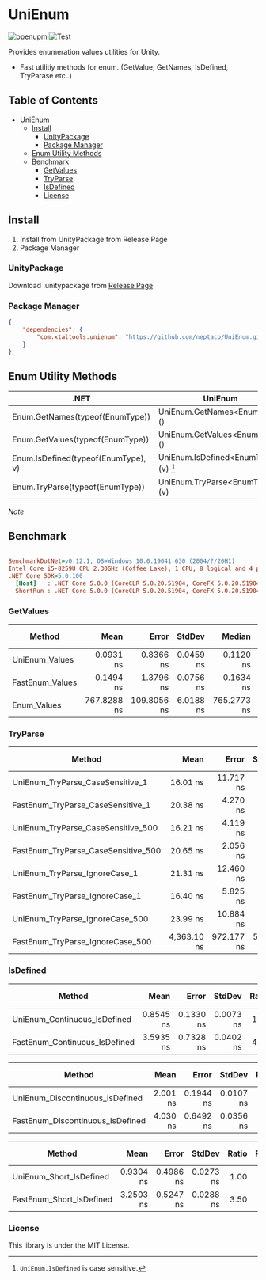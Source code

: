 # UniEnum

[![openupm](https://img.shields.io/npm/v/com.xtaltools.unienum?label=openupm&registry_uri=https://package.openupm.com)](https://openupm.com/packages/com.xtaltools.unienum/)
![Test](https://github.com/neptaco/UniEnum/workflows/Test/badge.svg)

Provides enumeration values utilities for Unity.

- Fast utilitiy methods for enum. (GetValue, GetNames, IsDefined, TryParase etc..)

<!-- START doctoc generated TOC please keep comment here to allow auto update -->
<!-- param::maxHeaderLevel::2:: -->
<!-- DON'T EDIT THIS SECTION, INSTEAD RE-RUN doctoc TO UPDATE -->
## Table of Contents

- [UniEnum](#unienum)
  - [Install](#install)
    - [UnityPackage](#unitypackage)
    - [Package Manager](#package-manager)
  - [Enum Utility Methods](#enum-utility-methods)
  - [Benchmark](#benchmark)
    - [GetValues](#getvalues)
    - [TryParse](#tryparse)
    - [IsDefined](#isdefined)
    - [License](#license)

<!-- END doctoc generated TOC please keep comment here to allow auto update -->

## Install

1. Install from UnityPackage from Release Page
2. Package Manager

### UnityPackage

Download .unitypackage from [Release Page](https://github.com/neptaco/UniEnum/releases)

### Package Manager

```manifest.json
{
    "dependencies": {
        "com.xtaltools.unienum": "https://github.com/neptaco/UniEnum.git?path=src/UniEnum.Unity/Assets/UniEnum"
    }
}
```


## Enum Utility Methods

|.NET|UniEnum|
|----|-------|
|Enum.GetNames(typeof(EnumType))|UniEnum.GetNames\<EnumType>()|
|Enum.GetValues(typeof(EnumType))|UniEnum.GetValues\<EnumType>()|
|Enum.IsDefined(typeof(EnumType), v)|UniEnum.IsDefined\<EnumType>(v) [^1]|
|Enum.TryParse(typeof(EnumType))|UniEnum.TryParse\<EnumType>(v)|


*Note*

[^1]: `UniEnum.IsDefined` is case sensitive.

## Benchmark

``` ini

BenchmarkDotNet=v0.12.1, OS=Windows 10.0.19041.630 (2004/?/20H1)
Intel Core i5-8259U CPU 2.30GHz (Coffee Lake), 1 CPU, 8 logical and 4 physical cores
.NET Core SDK=5.0.100
  [Host]   : .NET Core 5.0.0 (CoreCLR 5.0.20.51904, CoreFX 5.0.20.51904), X64 RyuJIT
  ShortRun : .NET Core 5.0.0 (CoreCLR 5.0.20.51904, CoreFX 5.0.20.51904), X64 RyuJIT
```

### GetValues

|          Method |        Mean |       Error |    StdDev |      Median |     Ratio |  RatioSD |  Gen 0 | Gen 1 | Gen 2 | Allocated |
|---------------- |------------:|------------:|----------:|------------:|----------:|---------:|-------:|------:|------:|----------:|
|  UniEnum_Values |   0.0931 ns |   0.8366 ns | 0.0459 ns |   0.1120 ns |      1.00 |     0.00 |      - |     - |     - |         - |
| FastEnum_Values |   0.1494 ns |   1.3796 ns | 0.0756 ns |   0.1634 ns |      2.44 |     2.54 |      - |     - |     - |         - |
|     Enum_Values | 767.8288 ns | 109.8056 ns | 6.0188 ns | 765.2773 ns | 10,559.26 | 7,092.53 | 0.0706 |     - |     - |     224 B |

### TryParse

|                              Method |        Mean |      Error |    StdDev |  Ratio | RatioSD | Gen 0 | Gen 1 | Gen 2 | Allocated |
|------------------------------------ |------------:|-----------:|----------:|-------:|--------:|------:|------:|------:|----------:|
|    UniEnum_TryParse_CaseSensitive_1 |    16.01 ns |  11.717 ns |  0.642 ns |   1.00 |    0.00 |     - |     - |     - |         - |
|   FastEnum_TryParse_CaseSensitive_1 |    20.38 ns |   4.270 ns |  0.234 ns |   1.27 |    0.05 |     - |     - |     - |         - |
|  UniEnum_TryParse_CaseSensitive_500 |    16.21 ns |   4.119 ns |  0.226 ns |   1.01 |    0.05 |     - |     - |     - |         - |
| FastEnum_TryParse_CaseSensitive_500 |    20.65 ns |   2.056 ns |  0.113 ns |   1.29 |    0.05 |     - |     - |     - |         - |
|       UniEnum_TryParse_IgnoreCase_1 |    21.31 ns |  12.460 ns |  0.683 ns |   1.33 |    0.02 |     - |     - |     - |         - |
|      FastEnum_TryParse_IgnoreCase_1 |    16.40 ns |   5.825 ns |  0.319 ns |   1.03 |    0.06 |     - |     - |     - |         - |
|     UniEnum_TryParse_IgnoreCase_500 |    23.99 ns |  10.884 ns |  0.597 ns |   1.50 |    0.02 |     - |     - |     - |         - |
|    FastEnum_TryParse_IgnoreCase_500 | 4,363.10 ns | 972.177 ns | 53.288 ns | 272.76 |   11.38 |     - |     - |     - |         - |

### IsDefined

|                           Method |      Mean |     Error |    StdDev | Ratio | RatioSD | Gen 0 | Gen 1 | Gen 2 | Allocated |
|--------------------------------- |----------:|----------:|----------:|------:|--------:|------:|------:|------:|----------:|
|     UniEnum_Continuous_IsDefined | 0.8545 ns | 0.1330 ns | 0.0073 ns |  1.00 |    0.00 |     - |     - |     - |         - |
|    FastEnum_Continuous_IsDefined | 3.5935 ns | 0.7328 ns | 0.0402 ns |  4.21 |    0.08 |     - |     - |     - |         - |

|                           Method |     Mean |     Error |    StdDev | Ratio | RatioSD | Gen 0 | Gen 1 | Gen 2 | Allocated |
|--------------------------------- |---------:|----------:|----------:|------:|--------:|------:|------:|------:|----------:|
|  UniEnum_Discontinuous_IsDefined | 2.001 ns | 0.1944 ns | 0.0107 ns |  1.00 |    0.00 |     - |     - |     - |         - |
| FastEnum_Discontinuous_IsDefined | 4.030 ns | 0.6492 ns | 0.0356 ns |  2.01 |    0.02 |     - |     - |     - |         - |

|                   Method |      Mean |     Error |    StdDev | Ratio | RatioSD | Gen 0 | Gen 1 | Gen 2 | Allocated |
|------------------------- |----------:|----------:|----------:|------:|--------:|------:|------:|------:|----------:|
|  UniEnum_Short_IsDefined | 0.9304 ns | 0.4986 ns | 0.0273 ns |  1.00 |    0.00 |     - |     - |     - |         - |
| FastEnum_Short_IsDefined | 3.2503 ns | 0.5247 ns | 0.0288 ns |  3.50 |    0.12 |     - |     - |     - |         - |

### License

This library is under the MIT License.
